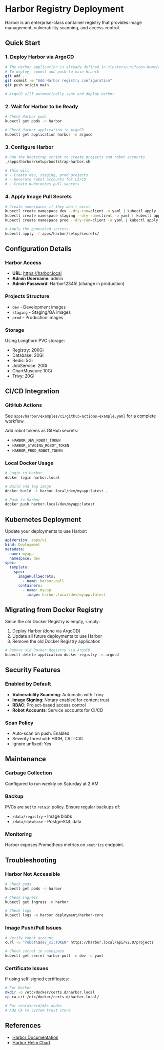 # Harbor Registry Deployment

Harbor is an enterprise-class container registry that provides image management, vulnerability scanning, and access control.

## Quick Start

### 1. Deploy Harbor via ArgoCD

```bash
# The Harbor application is already defined in clusters/unifyops-home/apps/harbor.yaml
# To deploy, commit and push to main branch
git add .
git commit -m "Add Harbor registry configuration"
git push origin main

# ArgoCD will automatically sync and deploy Harbor
```

### 2. Wait for Harbor to be Ready

```bash
# Check Harbor pods
kubectl get pods -n harbor

# Check Harbor application in ArgoCD
kubectl get application harbor -n argocd
```

### 3. Configure Harbor

```bash
# Run the bootstrap script to create projects and robot accounts
./apps/harbor/setup/bootstrap-harbor.sh

# This will:
# - Create dev, staging, prod projects
# - Generate robot accounts for CI/CD
# - Create Kubernetes pull secrets
```

### 4. Apply Image Pull Secrets

```bash
# Create namespaces if they don't exist
kubectl create namespace dev --dry-run=client -o yaml | kubectl apply -f -
kubectl create namespace staging --dry-run=client -o yaml | kubectl apply -f -
kubectl create namespace prod --dry-run=client -o yaml | kubectl apply -f -

# Apply the generated secrets
kubectl apply -f apps/harbor/setup/secrets/
```

## Configuration Details

### Harbor Access
- **URL**: https://harbor.local
- **Admin Username**: admin
- **Admin Password**: Harbor12345! (change in production)

### Projects Structure
- `dev` - Development images
- `staging` - Staging/QA images  
- `prod` - Production images

### Storage
Using Longhorn PVC storage:
- Registry: 200Gi
- Database: 20Gi
- Redis: 5Gi
- JobService: 20Gi
- ChartMuseum: 10Gi
- Trivy: 20Gi

## CI/CD Integration

### GitHub Actions
See `apps/harbor/examples/ci/github-actions-example.yaml` for a complete workflow.

Add robot tokens as GitHub secrets:
- `HARBOR_DEV_ROBOT_TOKEN`
- `HARBOR_STAGING_ROBOT_TOKEN`
- `HARBOR_PROD_ROBOT_TOKEN`

### Local Docker Usage

```bash
# Login to Harbor
docker login harbor.local

# Build and tag image
docker build -t harbor.local/dev/myapp:latest .

# Push to Harbor
docker push harbor.local/dev/myapp:latest
```

## Kubernetes Deployment

Update your deployments to use Harbor:

```yaml
apiVersion: apps/v1
kind: Deployment
metadata:
  name: myapp
  namespace: dev
spec:
  template:
    spec:
      imagePullSecrets:
        - name: harbor-pull
      containers:
        - name: myapp
          image: harbor.local/dev/myapp:latest
```

## Migrating from Docker Registry

Since the old Docker Registry is empty, simply:

1. Deploy Harbor (done via ArgoCD)
2. Update all future deployments to use Harbor
3. Remove the old Docker Registry application

```bash
# Remove old Docker Registry via ArgoCD
kubectl delete application docker-registry -n argocd
```

## Security Features

### Enabled by Default
- **Vulnerability Scanning**: Automatic with Trivy
- **Image Signing**: Notary enabled for content trust
- **RBAC**: Project-based access control
- **Robot Accounts**: Service accounts for CI/CD

### Scan Policy
- Auto-scan on push: Enabled
- Severity threshold: HIGH, CRITICAL
- Ignore unfixed: Yes

## Maintenance

### Garbage Collection
Configured to run weekly on Saturday at 2 AM.

### Backup
PVCs are set to `retain` policy. Ensure regular backups of:
- `/data/registry` - Image blobs
- `/data/database` - PostgreSQL data

### Monitoring
Harbor exposes Prometheus metrics on `/metrics` endpoint.

## Troubleshooting

### Harbor Not Accessible
```bash
# Check pods
kubectl get pods -n harbor

# Check ingress
kubectl get ingress -n harbor

# Check logs
kubectl logs -n harbor deployment/harbor-core
```

### Image Push/Pull Issues
```bash
# Verify robot account
curl -u "robot\$dev_ci:TOKEN" https://harbor.local/api/v2.0/projects

# Check secret in namespace
kubectl get secret harbor-pull -n dev -o yaml
```

### Certificate Issues
If using self-signed certificates:
```bash
# For Docker
mkdir -p /etc/docker/certs.d/harbor.local
cp ca.crt /etc/docker/certs.d/harbor.local/

# For containerd/k8s nodes
# Add CA to system trust store
```

## References
- [Harbor Documentation](https://goharbor.io/docs/)
- [Harbor Helm Chart](https://github.com/goharbor/harbor-helm)